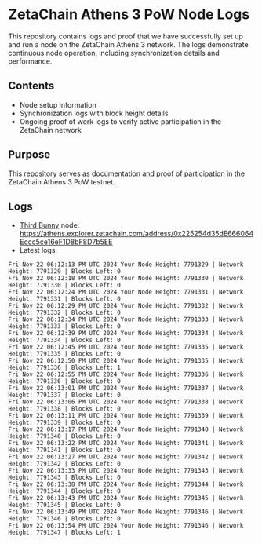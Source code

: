 # ZetaChain Athens 3 PoW Node Logs
This repository contains logs and proof that we have successfully set up and run a node on the ZetaChain Athens 3 network. The logs demonstrate continuous node operation, including synchronization details and performance.

## Contents
- Node setup information
- Synchronization logs with block height details
- Ongoing proof of work logs to verify active participation in the ZetaChain network

## Purpose
This repository serves as documentation and proof of participation in the ZetaChain Athens 3 PoW testnet.

## Logs

- [Third Bunny](https://thirdbunny.xyz/) node: https://athens.explorer.zetachain.com/address/0x225254d35dE666064Eccc5ce16eF1D8bF8D7b5EE
- Latest logs:
```
Fri Nov 22 06:12:13 PM UTC 2024 Your Node Height: 7791329 | Network Height: 7791329 | Blocks Left: 0
Fri Nov 22 06:12:18 PM UTC 2024 Your Node Height: 7791330 | Network Height: 7791330 | Blocks Left: 0
Fri Nov 22 06:12:24 PM UTC 2024 Your Node Height: 7791331 | Network Height: 7791331 | Blocks Left: 0
Fri Nov 22 06:12:29 PM UTC 2024 Your Node Height: 7791332 | Network Height: 7791332 | Blocks Left: 0
Fri Nov 22 06:12:34 PM UTC 2024 Your Node Height: 7791333 | Network Height: 7791333 | Blocks Left: 0
Fri Nov 22 06:12:39 PM UTC 2024 Your Node Height: 7791334 | Network Height: 7791334 | Blocks Left: 0
Fri Nov 22 06:12:45 PM UTC 2024 Your Node Height: 7791335 | Network Height: 7791335 | Blocks Left: 0
Fri Nov 22 06:12:50 PM UTC 2024 Your Node Height: 7791335 | Network Height: 7791336 | Blocks Left: 1
Fri Nov 22 06:12:55 PM UTC 2024 Your Node Height: 7791336 | Network Height: 7791336 | Blocks Left: 0
Fri Nov 22 06:13:01 PM UTC 2024 Your Node Height: 7791337 | Network Height: 7791337 | Blocks Left: 0
Fri Nov 22 06:13:06 PM UTC 2024 Your Node Height: 7791338 | Network Height: 7791338 | Blocks Left: 0
Fri Nov 22 06:13:11 PM UTC 2024 Your Node Height: 7791339 | Network Height: 7791339 | Blocks Left: 0
Fri Nov 22 06:13:17 PM UTC 2024 Your Node Height: 7791340 | Network Height: 7791340 | Blocks Left: 0
Fri Nov 22 06:13:22 PM UTC 2024 Your Node Height: 7791341 | Network Height: 7791341 | Blocks Left: 0
Fri Nov 22 06:13:27 PM UTC 2024 Your Node Height: 7791342 | Network Height: 7791342 | Blocks Left: 0
Fri Nov 22 06:13:33 PM UTC 2024 Your Node Height: 7791343 | Network Height: 7791343 | Blocks Left: 0
Fri Nov 22 06:13:38 PM UTC 2024 Your Node Height: 7791344 | Network Height: 7791344 | Blocks Left: 0
Fri Nov 22 06:13:43 PM UTC 2024 Your Node Height: 7791345 | Network Height: 7791345 | Blocks Left: 0
Fri Nov 22 06:13:49 PM UTC 2024 Your Node Height: 7791346 | Network Height: 7791346 | Blocks Left: 0
Fri Nov 22 06:13:54 PM UTC 2024 Your Node Height: 7791346 | Network Height: 7791347 | Blocks Left: 1
```
